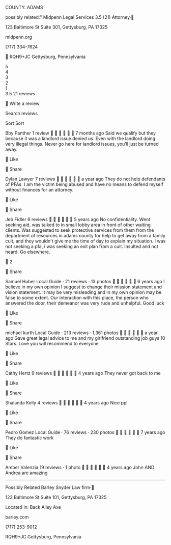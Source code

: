 COUNTY: ADAMS



possibly related:"
Midpenn Legal Services
3.5
(21)
Attorney·

123 Baltimore St Suite 301, Gettysburg, PA 17325

midpenn.org

(717) 334-7624


RQH9+JC Gettysburg, Pennsylvania

5	
4	
3	
2	
1	
3.5
21 reviews
 


Write a review
 
Search reviews

Sort
Sort


Bby Panther
1 review






7 months ago
Said we qualify but they because it was a landlord issue denied us. Even with the landlord doing very illegal things. Never go here for landlord issues, you’ll just be turned away.


Like


Share


Dylan Lawyer
7 reviews






a year ago
They do not help defendants of PFAs. I am the victim being abused and have no means to defend myself without finances for an attorney.


Like


Share


Jeb Fidler
6 reviews






5 years ago
No confidentiality. Went seeking aid, was talked to in small lobby area in front of other waiting clients. Was suggested to seek protective services from them from the department of resources in adams county for help to get away from a family cult, and they wouldn't give me the time of day to explain my situation. I was not seeking a pfa, i was seeking an exit plan from a cult. Insulted and not heard. Go elsewhere.


2


Share


Samuel Huber
Local Guide · 21 reviews · 13 photos






6 years ago
I believe in my own opinion I suggest to change their mission statement and vision statement.  It may be very misleading and in my own opinion may be false to some extent.  Our interaction with this place, the person who answered the door, their demeanor was very rude and unhelpful. Good luck


Like


Share


michael kurth
Local Guide · 213 reviews · 1,361 photos






a year ago
Gave great legal advice to me and my girlfriend outstanding job guys 10 Stars. Love you will recommend to everyone


Like


Share


Cathy Hertz
9 reviews






4 years ago
They never got back to me


Like


Share


Shalanda Kelly
4 reviews






4 years ago
Nice ppl


Like


Share


Pedro Gomez
Local Guide · 76 reviews · 230 photos






7 years ago
They do fantastic work


Like


Share


Amber Valenzia
19 reviews · 1 photo






4 years ago
John AND Andrea are amazing




--------------------------------------------------
Possibly Related
Barley Snyder
Law firm·

123 Baltimore St Suite 101, Gettysburg, PA 17325

Located in: Back Alley Axe

barley.com

(717) 253-9012

RQH9+JC Gettysburg, Pennsylvania




